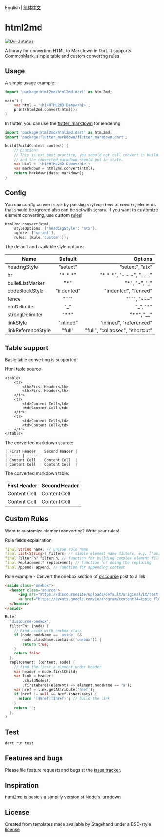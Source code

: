 English | [简体中文](./README_CN.md)

# html2md

[![Build status](https://travis-ci.org/jarontai/html2md.svg)](https://travis-ci.org/jarontai/html2md)

A library for converting HTML to Markdown in Dart. It supports CommonMark, simple table and custom converting rules.

## Usage

A simple usage example:

~~~dart
import 'package:html2md/html2md.dart' as html2md;

main() {
    var html = '<h1>HTML2MD Demo</h1>';
    print(html2md.convert(html));
}
~~~

In flutter, you can use the [flutter_markdown](https://pub.dev/packages/flutter_markdown) for rendering:

~~~dart
import 'package:html2md/html2md.dart' as html2md;
import 'package:flutter_markdown/flutter_markdown.dart';

build(BuildContext context) {
    // Caution!
    // This is not best practice, you should not call convert in build
    // and the converted markdown should put in state.
    var html = '<h1>HTML2MD Demo</h1>';
    var markdown = html2md.convert(html);
    return Markdown(data: markdown);
}
~~~

## Config

You can config convert style by passing `styleOptions` to `convert`, elements that should be ignored also can be set with `ignore`. If you want to customize element converting, use custom [rules](#custom-rules)!

~~~dart
html2md.convert(html,
    styleOptions: {'headingStyle': 'atx'},
    ignore: ['script'],
    rules: [Rule('custom')]);
~~~

The default and available style options:

| Name        | Default           | Options  |
| ------------- |:-------------:| -----:|
| headingStyle      | "setext" | "setext", "atx" |
| hr      | "* * *" | "* * *", "- - -", "_ _ _" |
| bulletListMarker      | "*" | "*", "-", "_" |
| codeBlockStyle      | "indented" | "indented", "fenced" |
| fence      | "\`\`\`" | "\`\`\`", "~~~" |
| emDelimiter      | "_" | "_", "*" |
| strongDelimiter      | "**" | "**", "__" |
| linkStyle      | "inlined" | "inlined", "referenced" |
| linkReferenceStyle      | "full" | "full", "collapsed", "shortcut" |

## Table support

Basic table converting is supported! 

Html table source:

    <table>
        <tr>
            <th>First Header</th>
            <th>First Header</th> 
        </tr>
        <tr>
            <td>Content Cell</td>
            <td>Content Cell</td>
        </tr>
        <tr>
            <td>Content Cell</td>
            <td>Content Cell</td>
        </tr>
    </table>

The converted markdown source:

    | First Header  | Second Header |
    | ----- | ----- |
    | Content Cell  | Content Cell  |
    | Content Cell  | Content Cell  |

The converted markdown table:

| First Header  | Second Header |
| ----- | ----- |
| Content Cell  | Content Cell  |
| Content Cell  | Content Cell  |

## Custom Rules

Want to customize element converting? Write your rules!

Rule fields explaination

~~~dart
final String name; // unique rule name
final List<String>? filters; // simple element name filters, e.g. ['aside']
final FilterFn? filterFn; // function for building complex element filter logic
final Replacement? replacement; // function for doing the replacing
final Append? append; // function for appending content
~~~

Rule example - Convert the onebox section of [discourse](https://www.discourse.org/) post to a link

~~~html
<aside class="onebox">
  <header class="source">
      <img src="https://discoursesite/uploads/default/original/1X/test.png" class="site-icon" width="32" height="32">
      <a href="https://events.google.com/io/program/content?4=topic_flutter&amp;lng=zh-CN" target="_blank" rel="noopener">Google I/O 2021</a>
  </header>
</aside>
~~~

~~~dart
Rule(
  'discourse-onebox',
  filterFn: (node) {
    // Find aside with onebox class
    if (node.nodeName == 'aside' &&
        node.className.contains('onebox')) {
        return true;
    }
    return false;
  },
  replacement: (content, node) {
    // find the first a element under header
    var header = node.firstChild;
    var link = header!
        .childNodes()
        .firstWhere((element) => element.nodeName == 'a');
    var href = link.getAttribute('href');
    if (href != null && href.isNotEmpty) {
      return '[$href]($href)'; // build the link
    }
    return '';
  },
)
~~~

## Test

    dart run test

## Features and bugs

Please file feature requests and bugs at the [issue tracker][tracker].

[tracker]: https://github.com/jarontai/html2md/issues

## Inspiration

html2md is basicly a simplify version of Node's [turndown](https://github.com/domchristie/turndown)

## License
Created from templates made available by Stagehand under a BSD-style
[license](https://github.com/jarontai/html2md/blob/master/LICENSE).